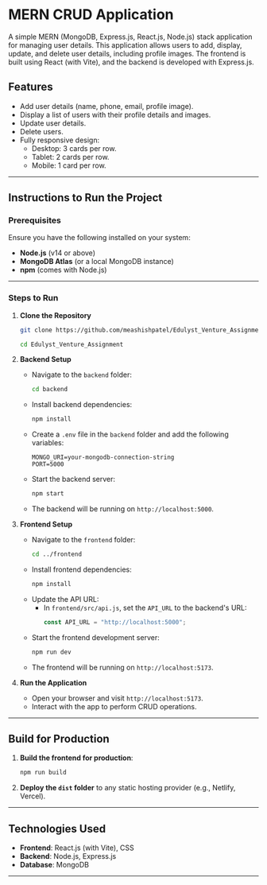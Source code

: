 # MERN CRUD Application

A simple MERN (MongoDB, Express.js, React.js, Node.js) stack application for managing user details. This application allows users to add, display, update, and delete user details, including profile images. The frontend is built using React (with Vite), and the backend is developed with Express.js.

## Features

- Add user details (name, phone, email, profile image).
- Display a list of users with their profile details and images.
- Update user details.
- Delete users.
- Fully responsive design:
  - Desktop: 3 cards per row.
  - Tablet: 2 cards per row.
  - Mobile: 1 card per row.

---

## Instructions to Run the Project

### Prerequisites

Ensure you have the following installed on your system:

- **Node.js** (v14 or above)
- **MongoDB Atlas** (or a local MongoDB instance)
- **npm** (comes with Node.js)

---

### Steps to Run

1. **Clone the Repository**

   ```bash
   git clone https://github.com/meashishpatel/Edulyst_Venture_Assignment

   cd Edulyst_Venture_Assignment
   ```

2. **Backend Setup**

   - Navigate to the `backend` folder:
     ```bash
     cd backend
     ```
   - Install backend dependencies:
     ```bash
     npm install
     ```
   - Create a `.env` file in the `backend` folder and add the following variables:
     ```env
     MONGO_URI=your-mongodb-connection-string
     PORT=5000
     ```
   - Start the backend server:
     ```bash
     npm start
     ```
   - The backend will be running on `http://localhost:5000`.

3. **Frontend Setup**

   - Navigate to the `frontend` folder:
     ```bash
     cd ../frontend
     ```
   - Install frontend dependencies:
     ```bash
     npm install
     ```
   - Update the API URL:
     - In `frontend/src/api.js`, set the `API_URL` to the backend's URL:
       ```javascript
       const API_URL = "http://localhost:5000";
       ```
   - Start the frontend development server:
     ```bash
     npm run dev
     ```
   - The frontend will be running on `http://localhost:5173`.

4. **Run the Application**
   - Open your browser and visit `http://localhost:5173`.
   - Interact with the app to perform CRUD operations.

---

## Build for Production

1. **Build the frontend for production**:
   ```bash
   npm run build
   ```
2. **Deploy the `dist` folder** to any static hosting provider (e.g., Netlify, Vercel).

---

## Technologies Used

- **Frontend**: React.js (with Vite), CSS
- **Backend**: Node.js, Express.js
- **Database**: MongoDB

---
